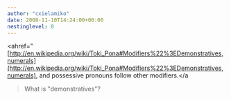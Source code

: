 ```yaml
---
author: "cxielamiko"
date: 2008-11-10T14:24:00+00:00
nestinglevel: 0
---
```

<ahref="[http://en.wikipedia.org/wiki/Toki_Pona#Modifiers%22%3EDemonstratives,numerals](http://en.wikipedia.org/wiki/Toki_Pona#Modifiers%22%3EDemonstratives,numerals), and possessive pronouns follow other modifiers.</a
>What is "demonstratives"?